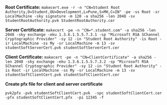 **Root Certificate:**
```makecert.exe -r -n "CN=Student Root Authority,O=Student,OU=Development,L=Pune,S=MH,C=IN" -pe -ss Root -sr LocalMachine -sky signature -m 120 -a sha256 -len 2048 -sv StudentRootAuthority.pvk StudentRootAuthority.cer```

**Server Certificate:**
```makecert -pe -n "CN=*.student.com" -a sha256 -len 2048 -sky exchange -eku 1.3.6.1.5.5.7.3.1 -sp "Microsoft RSA SChannel Cryptographic Provider" -sy 12 -in "Student Root Authority" -is Root -ir LocalMachine -ss My -sr LocalMachine -m 13 -sv studentSoftServerCert.pvk studentSoftServerCert.cer```

**Client Certificate:**
```makecert -pe -n "CN=ClientCertificate" -a sha256 -len 2048 -sky exchange -eku 1.3.6.1.5.5.7.3.2 -sp "Microsoft RSA SChannel Cryptographic Provider" -sy 12 -in "Student Root Authority" -is Root -ir LocalMachine -ss My -sr LocalMachine -m 13 -sv studentSoftClientCert.pvk studentSoftClientCert.cer ```

**Create pfx file for client and server certificate**
```pvk2pfx -pvk studentSoftServerCert.pvk  -spc studentSoftServerCert.cer  -pfx studentSoftServerCert.pfx  -pi 12345 -f
pvk2pfx -pvk studentSoftClientCert.pvk  -spc studentSoftClientCert.cer  -pfx studentSoftClientCert.pfx  -pi 12345 -f
```
